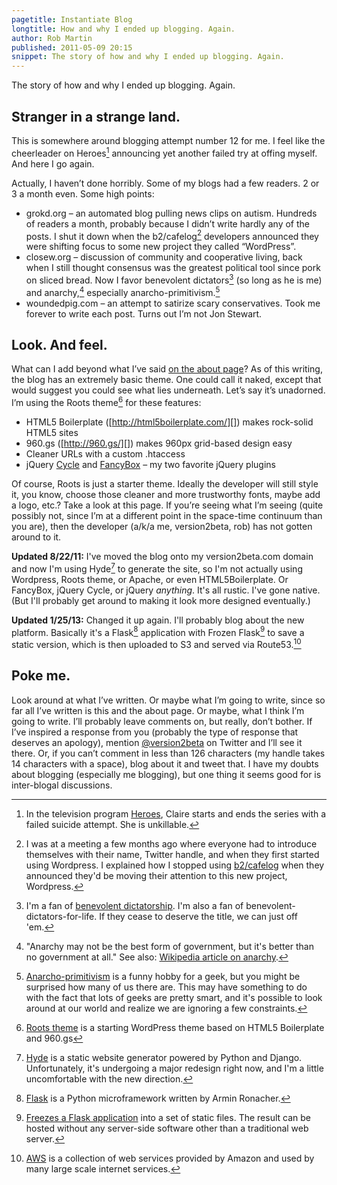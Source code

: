 ```yaml
---
pagetitle: Instantiate Blog
longtitle: How and why I ended up blogging. Again.
author: Rob Martin
published: 2011-05-09 20:15
snippet: The story of how and why I ended up blogging. Again.
---
```


The story of how and why I ended up blogging. Again.

## Stranger in a strange land.

This is somewhere around blogging attempt number 12 for me. I feel like
the cheerleader on Heroes[^claire] announcing yet another failed try at
offing myself. And here I go again.

Actually, I haven’t done horribly. Some of my blogs had a few readers. 2
or 3 a month even. Some high points:

-   grokd.org – an automated blog pulling news clips on autism. Hundreds
    of readers a month, probably because I didn’t write hardly any of
    the posts. I shut it down when the b2/cafelog[^b2] developers
    announced they were shifting focus to some new project they called
    “WordPress”.
-   closew.org – discussion of community and cooperative living, back
    when I still thought consensus was the greatest political tool since
    pork on sliced bread. Now I favor benevolent dictators[^bdfl] (so long
    as he is me) and anarchy,[^anarchy] especially anarcho-primitivism.[^anarchoprimitivism]
-   woundedpig.com – an attempt to satirize scary conservatives. Took me
    forever to write each post. Turns out I’m not Jon Stewart.

## Look. And feel.

What can I add beyond what I’ve said [on the about page][]? As of this
writing, the blog has an extremely basic theme. One could call it naked,
except that would suggest you could see what lies underneath. Let’s say
it’s unadorned. I’m using the Roots theme[^roots] for these features:

-   HTML5 Boilerplate ([http://html5boilerplate.com/][]) makes
    rock-solid HTML5 sites
-   960.gs ([http://960.gs/][]) makes 960px grid-based design easy
-   Cleaner URLs with a custom .htaccess
-   jQuery [Cycle][] and [FancyBox][] – my two favorite jQuery plugins

Of course, Roots is just a starter theme. Ideally the developer will
still style it, you know, choose those cleaner and more trustworthy
fonts, maybe add a logo, etc.? Take a look at this page. If you’re
seeing what I’m seeing (quite possibly not, since I’m at a different
point in the space-time continuum than you are), then the developer
(a/k/a me, version2beta, rob) has not gotten around to it.

**Updated 8/22/11:** I've moved the blog onto my version2beta.com domain and now I'm using Hyde[^hyde] to generate the site, so I'm not actually using Wordpress, Roots theme, or Apache, or even HTML5Boilerplate. Or FancyBox, jQuery Cycle, or jQuery *anything*. It's all rustic. I've gone native. (But I'll probably get around to making it look more designed eventually.)

**Updated 1/25/13:** Changed it up again. I'll probably blog about the new platform. Basically it's a Flask[^flask] application with Frozen Flask[^fflask] to save a static version, which is then uploaded to S3 and served via Route53.[^aws]

## Poke me.

Look around at what I’ve written. Or maybe what I’m going to write, since so far all I’ve written is this and the about page. Or maybe, what I think I’m going to write. I’ll probably leave comments on, but really, don’t bother. If I’ve inspired a response from you (probably the type of response that deserves an apology), mention [@version2beta][] on Twitter and I’ll see it there. Or, if you can’t comment in less than 126 characters (my handle takes 14 characters with a space), blog about it and tweet that. I have my doubts about blogging (especially me blogging), but one thing it seems good for is inter-blogal discussions.



[^claire]: In the television program [Heroes][], Claire starts and ends the series with a failed suicide attempt. She is unkillable.

[Heroes]: http://en.wikipedia.org/wiki/Heroes_(TV_series)#Cast "Wikipedia article for Heroes"

[^b2]: I was at a meeting a few months ago where everyone had to introduce themselves with their name, Twitter handle, and when they first started using Wordpress. I explained how I stopped using [b2/cafelog][] when they announced they'd be moving their attention to this new project, Wordpress.

[b2/cafelog]: http://en.wikipedia.org/wiki/B2/cafelog#History "Ancient history of blogland"

[^bdfl]: I'm a fan of [benevolent dictatorship][]. I'm also a fan of benevolent-dictators-for-life. If they cease to deserve the title, we can just off 'em.

[benevolent dictatorship]: http://en.wikipedia.org/wiki/Benevolent_dictatorship "See also: philosopher kings"

[^anarchy]: "Anarchy may not be the best form of government, but it's better than no government at all." See also: [Wikipedia article on anarchy][anarchy].

[anarchy]: http://en.wikipedia.org/wiki/Anarchism "Anarchy isn't chaos."

[^anarchoprimitivism]: [Anarcho-primitivism][] is a funny hobby for a geek, but you might be surprised how many of us there are. This may have something to do with the fact that lots of geeks are pretty smart, and it's possible to look around at our world and realize we are ignoring a few constraints.

[anarcho-primitivism]: http://en.wikipedia.org/wiki/Anarcho-primitivism "Another Wikipedia article, this one on anarcho-primitivism."

[on the about page]: http://version2beta.com/about/ "about version2beta's blog"

[^roots]: [Roots theme][] is a starting WordPress theme based on HTML5 Boilerplate and 960.gs

[Roots theme]: http://www.rootstheme.com/ "Roots theme for Wordpress."

[http://html5boilerplate.com/]: http://html5boilerplate.com/

[http://960.gs/]: http://960.gs/

[Cycle]: http://jquery.malsup.com/cycle/ "Malsup's jQuery Cycle. Vrooom."

[FancyBox]: http://fancybox.net/ "Fancybox makes content pop."

[^hyde]: [Hyde][] is a static website generator powered by Python and Django. Unfortunately, it's undergoing a major redesign right now, and I'm a little uncomfortable with the new direction.

[Hyde]: http://ringce.com/hyde

[@version2beta]: http://twitter.com/version2beta "Me, twitterfied"

[Twitter]: http://twitter.com "All of twitter, including me."

[^flask]: [Flask][flask] is a Python microframework written by Armin Ronacher.

[flask]: http://flask.pocoo.org/ "Flask is a microframework for Python based on Werkzeug, Jinja 2 and good intentions."

[^fflask]: [Freezes a Flask application][fflask] into a set of static files. The result can be hosted without any server-side software other than a traditional web server.

[fflask]: https://github.com/SimonSapin/Frozen-Flask/ "Freezes a Flask application into a set of static files."

[^aws]: [AWS][aws] is a collection of web services provided by Amazon and used by many large scale internet services.

[aws]: http://aws.amazon.com/ "Amazon Web Services"
